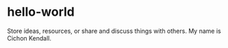 # hello-world
Store ideas, resources, or share and discuss things with others.
My name is Cichon Kendall.
